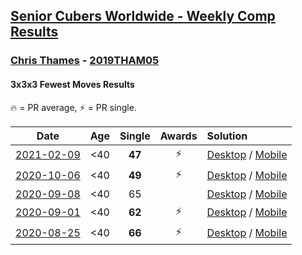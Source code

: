 <style>table {white-space: nowrap;}</style>

## [Senior Cubers Worldwide - Weekly Comp Results](/scw-comp/results/)
### [Chris Thames](README.md) - [2019THAM05](https://www.worldcubeassociation.org/persons/2019THAM05?event=333fm)
#### 3x3x3 Fewest Moves Results

<span style="white-space: nowrap;">🔥 = PR average</span>, <span style="white-space: nowrap;">⚡ = PR single</span>.

| Date | Age | Single | Awards | Solution |
| :--: | :--: | :--: | :--: | :-- |
| [2021-02-09](../../results/2021-02-09/333fm.md) | <40 | **47** | ⚡ | [Desktop](https://www.facebook.com/events/324362745652604/permalink/326810018741210) / [Mobile](https://m.facebook.com/events/324362745652604?view=permalink&id=326810018741210) |
| [2020-10-06](../../results/2020-10-06/333fm.md) | <40 | **49** | ⚡ | [Desktop](https://www.facebook.com/events/836710610404618/permalink/838414076900938) / [Mobile](https://m.facebook.com/events/836710610404618?view=permalink&id=838414076900938) |
| [2020-09-08](../../results/2020-09-08/333fm.md) | <40 | 65 |  | [Desktop](https://www.facebook.com/events/328891351562846/permalink/329552664830048) / [Mobile](https://m.facebook.com/events/328891351562846?view=permalink&id=329552664830048) |
| [2020-09-01](../../results/2020-09-01/333fm.md) | <40 | **62** | ⚡ | [Desktop](https://www.facebook.com/events/2722940861324520/permalink/2725895381029068) / [Mobile](https://m.facebook.com/events/2722940861324520?view=permalink&id=2725895381029068) |
| [2020-08-25](../../results/2020-08-25/333fm.md) | <40 | **66** | ⚡ | [Desktop](https://www.facebook.com/events/599329904283159/permalink/602933757256107) / [Mobile](https://m.facebook.com/events/599329904283159?view=permalink&id=602933757256107) |


<!-- Global site tag (gtag.js) - Google Analytics -->
<script async src="https://www.googletagmanager.com/gtag/js?id=UA-86348435-3"></script>
<script>window.dataLayer = window.dataLayer || []; function gtag() {dataLayer.push(arguments);} gtag('js', new Date()); gtag('config', 'UA-86348435-3');</script>
